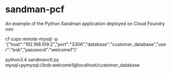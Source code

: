 sandman-pcf
===========

An example of the Python Sandman application deployed on Cloud Foundry
ooo

cf cups remote-mysql -p '{"host":"192.168.109.2","port":"3306","database":"customer_database","user":"bob","password":"welcome1"}'


python3.4 sandmanctl.py mysql+pymysql://bob:welcome1@localhost/customer_database
